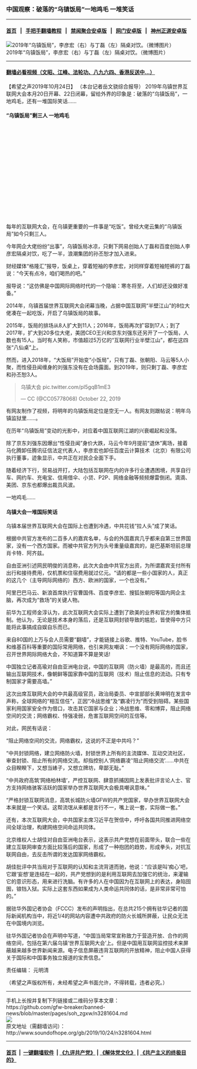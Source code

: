 ### 中国观察：破落的“乌镇饭局”一地鸡毛 一堆笑话
------------------------

#### [首页](https://github.com/gfw-breaker/banned-news/blob/master/README.md) &nbsp;&nbsp;|&nbsp;&nbsp; [手把手翻墙教程](https://github.com/gfw-breaker/guides/wiki) &nbsp;&nbsp;|&nbsp;&nbsp; [禁闻聚合安卓版](https://github.com/gfw-breaker/bn-android) &nbsp;&nbsp;|&nbsp;&nbsp; [网门安卓版](https://github.com/oGate2/oGate) &nbsp;&nbsp;|&nbsp;&nbsp; [神州正道安卓版](https://github.com/SzzdOgate/update) 



<div class="zhidingtu">
 <div class="ar-wrap-3x2">
  <img alt="2019年“乌镇饭局”，李彦宏（右）与丁磊（左）隔桌对饮。（微博图片）" class="ar-wrap-inside-fill" src="http://img.soundofhope.org/2019/10/20191021-15716958845989-800x450-800x533-600x400.jpg"/>
 </div>
 <div class="caption">
  2019年“乌镇饭局”，李彦宏（右）与丁磊（左）隔桌对饮。（微博图片）
 </div>
</div>
<hr/>


#### [翻墙必看视频（文昭、江峰、法轮功、八九六四、香港反送中...）](https://github.com/gfw-breaker/banned-news/blob/master/pages/links.md)

<div class="content">
 <p>
  <span class="content-info-date">
   【希望之声2019年10月24日】
  </span>
  <span class="content-info-type">
   （本台记者岳文骁综合报导）
  </span>
  2019年乌镇世界互联网大会本月20日开幕、22日闭幕，留给外界的印象是：破落的“乌镇饭局”，一地鸡毛，还有一堆国际笑话……
 </p>
 <h4>
  “乌镇饭局”剩三人 一地鸡毛
 </h4>
 <div class="widget ad-300x250 ad-ecf">
  <!-- ZW30 Post Embed 300x250 1 -->
  <ins class="adsbygoogle" data-ad-client="ca-pub-1519518652909441" data-ad-slot="9768754376" style="display:inline-block;width:300px;height:250px">
  </ins>
 </div>
 <p>
  每年的互联网大会，在乌镇更重要的一件事是“吃饭”。曾经大佬云集的“乌镇饭局”如今只剩三人。
 </p>
 <p>
  今年网企大佬纷纷“出事”，乌镇饭局冰凉，只剩下网易创始人丁磊和百度创始人李彦宏隔桌对饮，吃了一半，浪潮集团的孙丕恕才加入进来。
 </p>
 <p>
  财经媒体“格隆汇”报导，饭桌上，穿着短袖的李彦宏，对同样穿着短袖短裤的丁磊说：“今天有点冷，咱们喝热的吧。”
 </p>
 <p>
  报导说：“这仿佛是中国网际网络时代的一个隐喻：寒冬将至，人们却还没做好准备。”
 </p>
 <p>
  2014年，乌镇首届世界互联网大会闭幕当晚，占据中国互联网“半壁江山”的8位大佬凑在一起吃饭，开启了乌镇饭局的故事。
 </p>
 <p>
  2015年，饭局的排场从8人扩大到11人；2016年，饭局再次扩容到17人；到了2017年，扩大到20多位大佬，美团CEO王兴和京东刘强东还另开了一个饭局，人数也有15人。当时有人笑称，市值超过5万亿的“互联网行业半壁江山”，都在这四张“八仙桌”上。
 </p>
 <p>
  然而，进入2018年，“大饭局”开始变“小饭局”，只有丁磊、张朝阳、马云等5人小聚，而性侵丑闻缠身的刘强东没有在会场露面。到2019年，则只剩丁磊、李彦宏和孙丕恕3人。
 </p>
 <blockquote class="twitter-tweet">
  <p dir="ltr" lang="zh">
   乌镇大会
   <span href="https://t.co/pI5gqB1mE3">
    pic.twitter.com/pI5gqB1mE3
   </span>
  </p>
  <p>
   — CC (@CC05778068)
   <span href="https://twitter.com/CC05778068/status/1186700777206665216?ref_src=twsrc%5Etfw">
    October 22, 2019
   </span>
  </p>
 </blockquote>
 <div>
 </div>
 <p>
 </p>
 <p>
  有网友制作了视频，将明年的乌镇饭局定位是空无一人。有网友则跟帖说：明年乌镇监狱里……。
 </p>
 <p>
  在历年“乌镇饭局”变动的光影中，对应着中国互联网江湖的兴衰崛起和没落。
 </p>
 <p>
  除了京东刘强东因爆出“性侵丑闻”身价大跌，马云今年9月提前“退休”离场，接着马化腾卸任腾讯征信法定代表人，李彦宏也卸任百度云计算技术（北京）有限公司执行董事，迹象显示，中共正在对民企全面下手。
 </p>
 <p>
  随着经济下行，贸易战开打，大陆包括互联网在内的许多行业遭遇困境，共享自行车、网约车、充电宝、信用借伞、小贷、P2P、网络金融等频频爆雷倒闭。滴滴、美团、京东也都爆出裁员风波。
 </p>
 <p>
  一地鸡毛……
 </p>
 <h4>
  乌镇大会一堆国际笑话
 </h4>
 <p>
  乌镇本届世界互联网大会在国际上也遭到冷遇，中共花钱“拉人头”成了笑话。
 </p>
 <p>
  根据中共官方发布的二百多人的嘉宾名单，与会的外国嘉宾几乎都来自第三世界国家，没有一个西方国家。而被中共官方列为头号重量级嘉宾的，是巴基斯坦前总理肖卡特．阿齐兹。
 </p>
 <p>
  自由亚洲引述网民明俊的消息称，此次大会由中共官方出资，为所谓嘉宾支付所有出行和接待费用，仅机票和住宿费用就过亿元。“请的都是一些小国家的人，真正的这几个（主导网际网络的）西方、欧洲的国家，一个也没有。”
 </p>
 <p>
  阿里巴巴马云、新浪首席执行官曹国伟、百度李彦宏、搜狐张朝阳等国内网企主脑，再次成为“救场”的关键人物。
 </p>
 <p>
  前华为工程师金淳认为，此次互联网大会实际上遭到了欧美的业界和官方的集体抵制。他认为，无论是技术本身的落后，还是互联网封锁导致的尴尬，皆使得中方只能将此事搞成自娱自乐而已。
 </p>
 <p>
  来自80国的上万与会人员需要“翻墙”，才能链接上谷歌、推特、YouTube，脸书和维基百科等重要的国际常用网络，也引来网友嘲讽：一个没有网际网络的国家，召开世界网际网络大会，不知道算不算是笑话!
 </p>
 <p>
  中国独立记者高瑜对自由亚洲电台说，中国的互联网（防火墙）是最高的，而且还输出互联网技术，像朝鲜等国家靠中国的互联网（技术）阻止信息的流动。只有专制国家才需要高墙。”
 </p>
 <p>
  这次出席互联网大会的中共最高级官员，政治局委员、中宣部部长黄坤明在发言中声称，全球网络的“相互信任”，正因“冷战思维”及“霸凌行为”而受到阻碍。某些国家利用国家安全作为借口，攻击其它国家与企业；冷战思维、零和博弈，阻止网络空间的交流；网络霸权、恃强凌弱，危害互联网空间的互信等。
 </p>
 <p>
  对此，网民有话说：
 </p>
 <p>
  “阻止网络空间的交流，网络霸权，这说的不正是中共吗？”
 </p>
 <p>
  “中共封锁网络，建立网络防火墙，封锁世界上所有的主流媒体、互动交流社区，审查封锁、阻止所有的网络交流。却指控别人‘网络霸凌’‘阻止网络交流’……中共在众目睽睽下，又想当婊子，又想立牌坊，卑鄙无耻。”
 </p>
 <p>
  “中共政府高筑‘网络柏林墙’，严控互联网、肆意抓捕因网上发表批评言论人士、官方支持网络骇客活跃的国家举办世界互联网大会极具嘲讽意味。”
 </p>
 <p>
  “严格封锁互联网消息，高筑长城防火墙GFW的共产党国家，举办世界互联网大会本来就是一个笑话。这帮流氓从来都是言行不一，嘴上说一套，实际做一套。”
 </p>
 <p>
  还有，本次互联网大会，中共国家主席习近平在贺信中，呼吁各国共同推进网络空间全球治理，构建网络空间命运共同体。
 </p>
 <p>
  北京维权人士胡佳对自由亚洲电台表示，这表示共产党想在前面带头，联合一些在建立互联网审查方面比较落后的国家，形成了一种抱团的趋势，形成拳头，对抗互联网自由，去反击所谓的发达国家网络霸权。
 </p>
 <p>
  胡佳批评中共当局对于互联网的认知和主流背道而驰，他说：“应该是叫‘痴心’吧，它跟‘妄想’是连结在一起的，共产党想到的是利用互联网去加强它的统治，来灌输它的意识形态，用来进行洗脑。有许多的人在中国因为在互联网上的表达，身陷囹圄，锒铛入狱。实际上这套东西如果成为人类命运共同体的话，是非常非常可怕的。”
 </p>
 <p>
  据驻华外国记者协会（FCCC）发布的声明指出，在总共215个拥有驻华记者的国际新闻机构当中，将近1/4的网站内容遭中共政府的防火长城所屏蔽，让民众无法在中国境内浏览。
 </p>
 <p>
  驻华外国记者协会在声明中写道，“中国当局常常宣称致力于营造开放、合作的网络空间，包括在第六届乌镇‘世界互联网大会’上。但是中国用互联网监控技术来屏蔽越来越多世界新闻来源。电子信息屏蔽违背互联网的开放精神，阻止中国人获得关于国际和中国事务独立报道的宝贵信息。”
 </p>
 <div class="content-info-btm">
  <p class="content-info-zerenbianji">
   <span class="content-info-title">
    责任编辑：
   </span>
   <span class="content-info-content">
    元明清
   </span>
  </p>
  <p class="content-info-refernote">
   （希望之声版权所有，未经希望之声书面允许，不得转载，违者必究。）
  </p>
 </div>
</div>

<hr/>
手机上长按并复制下列链接或二维码分享本文章：<br/>
https://github.com/gfw-breaker/banned-news/blob/master/pages/soh_zgxw/n3281604.md <br/>
<a href='https://github.com/gfw-breaker/banned-news/blob/master/pages/soh_zgxw/n3281604.md'><img src='https://github.com/gfw-breaker/banned-news/blob/master/pages/soh_zgxw/n3281604.md.png'/></a> <br/>
原文地址（需翻墙访问）：http://www.soundofhope.org/gb/2019/10/24/n3281604.html


------------------------
#### [首页](https://github.com/gfw-breaker/banned-news/blob/master/README.md) &nbsp;|&nbsp; [一键翻墙软件](https://github.com/gfw-breaker/nogfw/blob/master/README.md) &nbsp;| [《九评共产党》](https://github.com/gfw-breaker/9ping.md/blob/master/README.md#九评之一评共产党是什么) | [《解体党文化》](https://github.com/gfw-breaker/jtdwh.md/blob/master/README.md) | [《共产主义的终极目的》](https://github.com/gfw-breaker/gczydzjmd.md/blob/master/README.md)


<img src='http://gfw-breaker.win/banned-news/pages/soh_zgxw/n3281604.md' width='0px' height='0px'/>